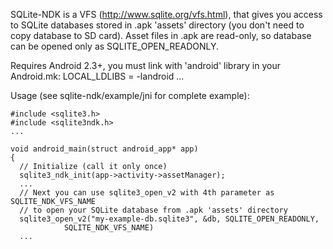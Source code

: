 SQLite-NDK is a VFS (http://www.sqlite.org/vfs.html),
that gives you access to SQLite databases stored in .apk 'assets' directory (you don't need to copy database to SD card). Asset files in .apk are read-only, so database can be opened only as SQLITE\_OPEN\_READONLY.

Requires Android 2.3+, you must link with 'android' library in your Android.mk:
LOCAL\_LDLIBS = -landroid ...

Usage (see sqlite-ndk/example/jni for complete example):
```
#include <sqlite3.h>
#include <sqlite3ndk.h>
...

void android_main(struct android_app* app)
{
  // Initialize (call it only once)
  sqlite3_ndk_init(app->activity->assetManager);
  ...
  // Next you can use sqlite3_open_v2 with 4th parameter as SQLITE_NDK_VFS_NAME
  // to open your SQLite database from .apk 'assets' directory
  sqlite3_open_v2("my-example-db.sqlite3", &db, SQLITE_OPEN_READONLY,
			SQLITE_NDK_VFS_NAME) 
  ...
```